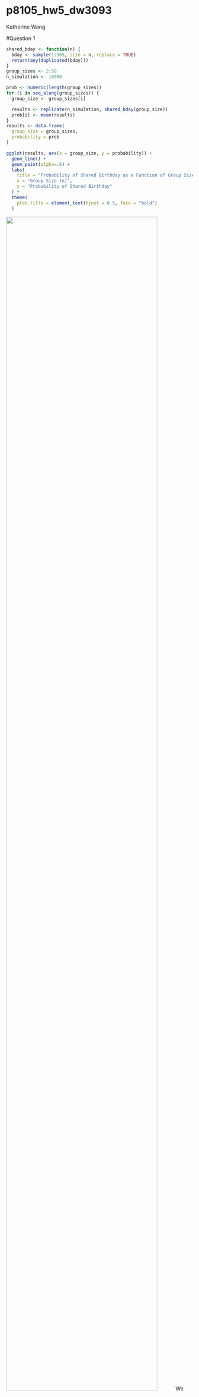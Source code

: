 p8105_hw5_dw3093
================
Katherine Wang

\#Question 1

``` r
shared_bday <- function(n) {
  bday <- sample(1:365, size = n, replace = TRUE) 
  return(any(duplicated(bday)))
}
group_sizes <- 2:50
n_simulation <- 10000

prob <- numeric(length(group_sizes))
for (i in seq_along(group_sizes)) {
  group_size <- group_sizes[i]

  results <- replicate(n_simulation, shared_bday(group_size))
  prob[i] <- mean(results)
}
results <- data.frame(
  group_size = group_sizes,
  probability = prob
)

ggplot(results, aes(x = group_size, y = probability)) +
  geom_line() +
  geom_point(alpha=.6) +
  labs(
    title = "Probability of Shared Birthday as a Function of Group Size",
    x = "Group Size (n)",
    y = "Probability of Shared Birthday"
  ) +
  theme(
    plot.title = element_text(hjust = 0.5, face = "bold")
  )
```

<img src="p8105_hw5_dw3093_files/figure-gfm/unnamed-chunk-2-1.png" width="90%" />
We can conclude that the probability of a shared birthday is low with
small group sizes. However, as the group size increases, the probability
rises sharply, reaching over 50% by around 23 people and approaching
near certainty by 50 people.

# Question 2

# Set up parameters as question required

``` r
n <- 30
sigma <- 5
alpha <- 0.05
mu_values <- 0:6
n_simulations <- 5000
```

# Function to simulate data

``` r
t_test <- function(mu) {
  sample_data <- rnorm(n = n, mean = mu, sd = sigma)
  t_stats <- t.test(sample_data, mu = 0) |>
    broom::tidy() |>
    select(estimate, p.value)
  return(t_stats)
}
```

# Generate simulation results for each mu value

``` r
simulation_results <- tibble(
  mu = rep(mu_values, each = n_simulations)
) |>
  mutate(
    t_test_output = map(mu, t_test)
  ) |>
  unnest(cols = t_test_output)
```

# Calculate power and average estimates

``` r
summary_results <- simulation_results |>
  group_by(mu) |>
  summarize(
    power = mean(p.value < alpha),
    avg_est_all = mean(estimate),
    avg_est_rej = mean(estimate[p.value < alpha], na.rm = TRUE),
    .groups = 'drop'
  )
```

# Plot 1: Power vs. True Value of μ

``` r
ggplot(summary_results, aes(x = mu, y = power)) +
  geom_line() +
  geom_point() +
  labs(
    title = "Power of the t-test vs. True Value of μ",
    x = "True Value of μ",
    y = "Power (Proportion of Null Rejections)"
  ) +
  theme(
    plot.title = element_text(hjust = 0.5, face = "bold")
)
```

<img src="p8105_hw5_dw3093_files/figure-gfm/unnamed-chunk-7-1.png" width="90%" />

# Plot 2: Average Estimate vs. True Mean (mu)

``` r
ggplot(summary_results, aes(x = mu)) +
  geom_line(aes(y = avg_est_all, color = "All Samples")) +
  geom_point(aes(y = avg_est_all, color = "All Samples")) +
  geom_line(aes(y = avg_est_rej, color = "Null Rejected Samples")) +
  geom_point(aes(y = avg_est_rej, color = "Null Rejected Samples")) +
  labs(
    title = "Average Estimate of Sample Mean (μ̂) vs. True Mean (μ)",
    x = "True Mean (μ)",
    y = "Average Estimate of Sample Mean (μ̂)",
    color = "Sample Type"
  ) +
  scale_color_manual(
    values = c("All Samples" = "orange", "Null Rejected Samples" = "pink"),
    labels = c("All Samples", "Null Rejected Samples")
  ) +
  theme(
    plot.title = element_text(hjust = 0.5, face = "bold")
)
```

<img src="p8105_hw5_dw3093_files/figure-gfm/unnamed-chunk-8-1.png" width="90%" />
\# Question 3 \#Load dataset from github

``` r
homicide = read_csv("https://raw.githubusercontent.com/washingtonpost/data-homicides/refs/heads/master/homicide-data.csv")
```

    ## Rows: 52179 Columns: 12
    ## ── Column specification ────────────────────────────────────────────────────────
    ## Delimiter: ","
    ## chr (9): uid, victim_last, victim_first, victim_race, victim_age, victim_sex...
    ## dbl (3): reported_date, lat, lon
    ## 
    ## ℹ Use `spec()` to retrieve the full column specification for this data.
    ## ℹ Specify the column types or set `show_col_types = FALSE` to quiet this message.

``` r
summary(homicide)
```

    ##      uid            reported_date       victim_last        victim_first      
    ##  Length:52179       Min.   : 20070101   Length:52179       Length:52179      
    ##  Class :character   1st Qu.: 20100318   Class :character   Class :character  
    ##  Mode  :character   Median : 20121216   Mode  :character   Mode  :character  
    ##                     Mean   : 20130899                                        
    ##                     3rd Qu.: 20150911                                        
    ##                     Max.   :201511105                                        
    ##                                                                              
    ##  victim_race         victim_age         victim_sex            city          
    ##  Length:52179       Length:52179       Length:52179       Length:52179      
    ##  Class :character   Class :character   Class :character   Class :character  
    ##  Mode  :character   Mode  :character   Mode  :character   Mode  :character  
    ##                                                                             
    ##                                                                             
    ##                                                                             
    ##                                                                             
    ##     state                lat             lon          disposition       
    ##  Length:52179       Min.   :25.73   Min.   :-122.51   Length:52179      
    ##  Class :character   1st Qu.:33.77   1st Qu.: -96.00   Class :character  
    ##  Mode  :character   Median :38.52   Median : -87.71   Mode  :character  
    ##                     Mean   :37.03   Mean   : -91.47                     
    ##                     3rd Qu.:40.03   3rd Qu.: -81.76                     
    ##                     Max.   :45.05   Max.   : -71.01                     
    ##                     NA's   :60      NA's   :60

This dataset contains 52179 records on homicide incidents, each with 12
columns. Each entry includes a unique identifier (uid), report date
(reported_date), and victim details such as last name (victim_last),
first name (victim_first), race (victim_race), age (victim_age), and sex
(victim_sex). Location is specified by city, state, and geographic
coordinates (lat and lon). The (disposition) shows the case outcome.

# Create city_state variable and summarize

``` r
homicide_sum <- homicide %>%
  mutate(city_state = paste(city, state, sep = ", ")) %>%
  group_by(city_state) %>%
  summarize(
    total_homicides = n(),
    unsolved_homicides = sum(disposition %in% c("Closed without arrest", "Open/No arrest")),
    .groups = 'drop'
  ) %>% 
  filter(city_state!="Tulsa, AL")

knitr::kable(homicide_sum)
```

| city_state         | total_homicides | unsolved_homicides |
|:-------------------|----------------:|-------------------:|
| Albuquerque, NM    |             378 |                146 |
| Atlanta, GA        |             973 |                373 |
| Baltimore, MD      |            2827 |               1825 |
| Baton Rouge, LA    |             424 |                196 |
| Birmingham, AL     |             800 |                347 |
| Boston, MA         |             614 |                310 |
| Buffalo, NY        |             521 |                319 |
| Charlotte, NC      |             687 |                206 |
| Chicago, IL        |            5535 |               4073 |
| Cincinnati, OH     |             694 |                309 |
| Columbus, OH       |            1084 |                575 |
| Dallas, TX         |            1567 |                754 |
| Denver, CO         |             312 |                169 |
| Detroit, MI        |            2519 |               1482 |
| Durham, NC         |             276 |                101 |
| Fort Worth, TX     |             549 |                255 |
| Fresno, CA         |             487 |                169 |
| Houston, TX        |            2942 |               1493 |
| Indianapolis, IN   |            1322 |                594 |
| Jacksonville, FL   |            1168 |                597 |
| Kansas City, MO    |            1190 |                486 |
| Las Vegas, NV      |            1381 |                572 |
| Long Beach, CA     |             378 |                156 |
| Los Angeles, CA    |            2257 |               1106 |
| Louisville, KY     |             576 |                261 |
| Memphis, TN        |            1514 |                483 |
| Miami, FL          |             744 |                450 |
| Milwaukee, wI      |            1115 |                403 |
| Minneapolis, MN    |             366 |                187 |
| Nashville, TN      |             767 |                278 |
| New Orleans, LA    |            1434 |                930 |
| New York, NY       |             627 |                243 |
| Oakland, CA        |             947 |                508 |
| Oklahoma City, OK  |             672 |                326 |
| Omaha, NE          |             409 |                169 |
| Philadelphia, PA   |            3037 |               1360 |
| Phoenix, AZ        |             914 |                504 |
| Pittsburgh, PA     |             631 |                337 |
| Richmond, VA       |             429 |                113 |
| Sacramento, CA     |             376 |                139 |
| San Antonio, TX    |             833 |                357 |
| San Bernardino, CA |             275 |                170 |
| San Diego, CA      |             461 |                175 |
| San Francisco, CA  |             663 |                336 |
| Savannah, GA       |             246 |                115 |
| St. Louis, MO      |            1677 |                905 |
| Stockton, CA       |             444 |                266 |
| Tampa, FL          |             208 |                 95 |
| Tulsa, OK          |             583 |                193 |
| Washington, DC     |            1345 |                589 |

``` r
baltimore_data <- homicide_sum %>%
  filter(city_state == "Baltimore, MD")

baltimore_test <- prop.test(
  x = baltimore_data$unsolved_homicides,
  n = baltimore_data$total_homicides
) %>%
  broom::tidy()

baltimore_result <- baltimore_test %>% 
  select(estimate, conf.low, conf.high) %>%
  mutate(city_state = "Baltimore, MD")

knitr::kable(baltimore_result, 
             col.names = c("Estimate", "Lower CI", "Upper CI", "City, State"))
```

|  Estimate |  Lower CI |  Upper CI | City, State   |
|----------:|----------:|----------:|:--------------|
| 0.6455607 | 0.6275625 | 0.6631599 | Baltimore, MD |

``` r
unsolved_p <- function(unsolved, total){
  prop_test_result <- prop.test(unsolved, total)
  broom::tidy(prop_test_result) %>% 
    select(estimate, conf.low, conf.high)
}
homicide_sum <- homicide_sum %>% 
  mutate(
    prop_results = purrr::map2(unsolved_homicides, 
                               total_homicides, 
                               ~unsolved_p(.x, .y)
                               )
  ) %>%
  unnest(prop_results)

knitr::kable(homicide_sum)
```

| city_state         | total_homicides | unsolved_homicides |  estimate |  conf.low | conf.high |
|:-------------------|----------------:|-------------------:|----------:|----------:|----------:|
| Albuquerque, NM    |             378 |                146 | 0.3862434 | 0.3372604 | 0.4375766 |
| Atlanta, GA        |             973 |                373 | 0.3833505 | 0.3528119 | 0.4148219 |
| Baltimore, MD      |            2827 |               1825 | 0.6455607 | 0.6275625 | 0.6631599 |
| Baton Rouge, LA    |             424 |                196 | 0.4622642 | 0.4141987 | 0.5110240 |
| Birmingham, AL     |             800 |                347 | 0.4337500 | 0.3991889 | 0.4689557 |
| Boston, MA         |             614 |                310 | 0.5048860 | 0.4646219 | 0.5450881 |
| Buffalo, NY        |             521 |                319 | 0.6122841 | 0.5687990 | 0.6540879 |
| Charlotte, NC      |             687 |                206 | 0.2998544 | 0.2660820 | 0.3358999 |
| Chicago, IL        |            5535 |               4073 | 0.7358627 | 0.7239959 | 0.7473998 |
| Cincinnati, OH     |             694 |                309 | 0.4452450 | 0.4079606 | 0.4831439 |
| Columbus, OH       |            1084 |                575 | 0.5304428 | 0.5002167 | 0.5604506 |
| Dallas, TX         |            1567 |                754 | 0.4811742 | 0.4561942 | 0.5062475 |
| Denver, CO         |             312 |                169 | 0.5416667 | 0.4846098 | 0.5976807 |
| Detroit, MI        |            2519 |               1482 | 0.5883287 | 0.5687903 | 0.6075953 |
| Durham, NC         |             276 |                101 | 0.3659420 | 0.3095874 | 0.4260936 |
| Fort Worth, TX     |             549 |                255 | 0.4644809 | 0.4222542 | 0.5072119 |
| Fresno, CA         |             487 |                169 | 0.3470226 | 0.3051013 | 0.3913963 |
| Houston, TX        |            2942 |               1493 | 0.5074779 | 0.4892447 | 0.5256914 |
| Indianapolis, IN   |            1322 |                594 | 0.4493192 | 0.4223156 | 0.4766207 |
| Jacksonville, FL   |            1168 |                597 | 0.5111301 | 0.4820460 | 0.5401402 |
| Kansas City, MO    |            1190 |                486 | 0.4084034 | 0.3803996 | 0.4370054 |
| Las Vegas, NV      |            1381 |                572 | 0.4141926 | 0.3881284 | 0.4407395 |
| Long Beach, CA     |             378 |                156 | 0.4126984 | 0.3629026 | 0.4642973 |
| Los Angeles, CA    |            2257 |               1106 | 0.4900310 | 0.4692208 | 0.5108754 |
| Louisville, KY     |             576 |                261 | 0.4531250 | 0.4120609 | 0.4948235 |
| Memphis, TN        |            1514 |                483 | 0.3190225 | 0.2957047 | 0.3432691 |
| Miami, FL          |             744 |                450 | 0.6048387 | 0.5685783 | 0.6400015 |
| Milwaukee, wI      |            1115 |                403 | 0.3614350 | 0.3333172 | 0.3905194 |
| Minneapolis, MN    |             366 |                187 | 0.5109290 | 0.4585150 | 0.5631099 |
| Nashville, TN      |             767 |                278 | 0.3624511 | 0.3285592 | 0.3977401 |
| New Orleans, LA    |            1434 |                930 | 0.6485356 | 0.6231048 | 0.6731615 |
| New York, NY       |             627 |                243 | 0.3875598 | 0.3494421 | 0.4270755 |
| Oakland, CA        |             947 |                508 | 0.5364308 | 0.5040588 | 0.5685037 |
| Oklahoma City, OK  |             672 |                326 | 0.4851190 | 0.4467861 | 0.5236245 |
| Omaha, NE          |             409 |                169 | 0.4132029 | 0.3653146 | 0.4627477 |
| Philadelphia, PA   |            3037 |               1360 | 0.4478103 | 0.4300380 | 0.4657157 |
| Phoenix, AZ        |             914 |                504 | 0.5514223 | 0.5184825 | 0.5839244 |
| Pittsburgh, PA     |             631 |                337 | 0.5340729 | 0.4942706 | 0.5734545 |
| Richmond, VA       |             429 |                113 | 0.2634033 | 0.2228571 | 0.3082658 |
| Sacramento, CA     |             376 |                139 | 0.3696809 | 0.3211559 | 0.4209131 |
| San Antonio, TX    |             833 |                357 | 0.4285714 | 0.3947772 | 0.4630331 |
| San Bernardino, CA |             275 |                170 | 0.6181818 | 0.5576628 | 0.6753422 |
| San Diego, CA      |             461 |                175 | 0.3796095 | 0.3354259 | 0.4258315 |
| San Francisco, CA  |             663 |                336 | 0.5067873 | 0.4680516 | 0.5454433 |
| Savannah, GA       |             246 |                115 | 0.4674797 | 0.4041252 | 0.5318665 |
| St. Louis, MO      |            1677 |                905 | 0.5396541 | 0.5154369 | 0.5636879 |
| Stockton, CA       |             444 |                266 | 0.5990991 | 0.5517145 | 0.6447418 |
| Tampa, FL          |             208 |                 95 | 0.4567308 | 0.3881009 | 0.5269851 |
| Tulsa, OK          |             583 |                193 | 0.3310463 | 0.2932349 | 0.3711192 |
| Washington, DC     |            1345 |                589 | 0.4379182 | 0.4112495 | 0.4649455 |

``` r
homicide_sum |>
mutate(
    city_state = reorder(city_state, estimate)
  )|>
ggplot(aes(x = city_state, y = estimate)) +
  geom_point(color = "pink") +
  geom_errorbar(aes(ymin = conf.low, ymax = conf.high), width = 0.2) +
  labs(
    title = "Proportion of Unsolved Homicides by City",
    x = "City, State",
    y = "Proportion of Unsolved Homicides"
  ) +
  theme(
    axis.text.x = element_text(angle = 45, hjust = 1),
    axis.text = element_text(size = 8),
    plot.title = element_text(hjust = 0.5, face = "bold")
  )
```

<img src="p8105_hw5_dw3093_files/figure-gfm/unnamed-chunk-13-1.png" width="90%" />
